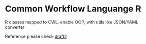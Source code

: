 # Common Workflow Languange R 

R classes mapped to CWL, enable OOP, with utils like JSON/YAML converter

Reference please check 
[draft2](http://common-workflow-language.github.io/draft-2/#common_workflow_language,_draft_2)
